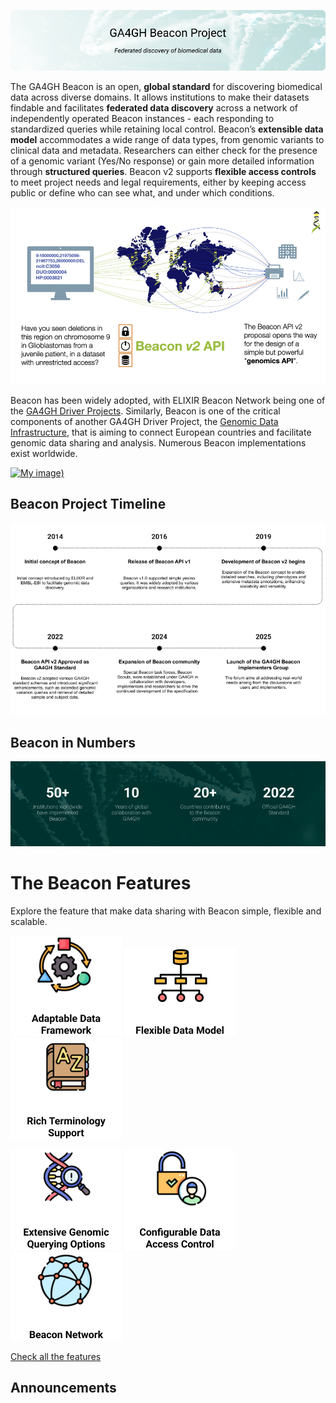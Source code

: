 ![Header-Home-Beacon Website](./img/Header-Home-Beacon-wider.png)

The GA4GH Beacon is an open, **global standard** for discovering biomedical data across diverse domains. It allows institutions to make their datasets findable and facilitates **federated data discovery** across a network of independently operated Beacon instances - each responding to standardized queries while retaining local control. Beacon’s **extensible data model** accommodates a wide range of data types, from genomic variants to clinical data and metadata. Researchers can either check for the presence of a genomic variant (Yes/No response) or gain more detailed information through **structured queries**. Beacon v2 supports **flexible access controls** to meet project needs and legal requirements, either by keeping access public or define who can see what, and under which conditions.

![Beacon v2 federation principle](./img/Beacon-graphics-v2-network-960x540.png)

Beacon has been widely adopted, with ELIXIR Beacon Network being one of the [GA4GH Driver Projects](https://www.ga4gh.org/driver_project/elixir-beacon/). Similarly, Beacon is one of the critical components of another GA4GH Driver Project, the [Genomic Data Infrastructure](https://gdi.onemilliongenomes.eu/gdi-starter-kit.html), that is aiming to connect European countries and facilitate genomic data sharing and analysis. Numerous Beacon implementations exist worldwide.

<a href="https://youtu.be/Z13sklz9Ylk?si=Px1KB61tPkM2b1Xf" target="_blank">

![[My image](https://github.com/AnaT-DCO/dev-beacon-web-ana.github.io/blob/main/docs/img/Beacon-video-frame-mini.png))](https://github.com/AnaT-DCO/dev-beacon-web-ana.github.io/blob/main/docs/img/Beacon-video-frame-mini.png)

</a>

## Beacon Project Timeline

![Beacon Timeline](./img/Timeline.png)

## Beacon in Numbers

![Beacon in Numbers](./img/Numbers-home.png)

# The Beacon Features

Explore the feature that make data sharing with Beacon simple, flexible and scalable.

![Adaptable Data Framework icon](./img/F1-icon.png) ![Flexible Data Model icon](./img/F2-icon.png) ![Rich Terminology Support icon](./img/F3-icon.png)

![Extensive Genomic Querying Options icon](./img/F4-icon.png) ![Configurable Data Access Control icon](./img/F5-icon.png) ![Beacon Network icon](./img/F6-icon.png)

[Check all the features](#beacon-features_id)

## Announcements

